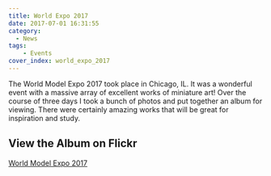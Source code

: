 ```yaml
---
title: World Expo 2017
date: 2017-07-01 16:31:55
category:
  - News
tags:
    - Events
cover_index: world_expo_2017
---
```

The World Model Expo 2017 took place in Chicago, IL. It was a wonderful event with a massive array of excellent works of miniature art! 
Over the course of three days I took a bunch of photos and put together an album for viewing. There were certainly amazing works that will be great for inspiration and study.

## View the Album on Flickr
[World Model Expo 2017](https://www.flickr.com/gp/101328328@N02/bm7L8B)
